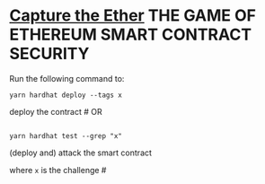 # [Capture the Ether](https://capturetheether.com/) THE GAME OF ETHEREUM SMART CONTRACT SECURITY

Run the following command to:

```
yarn hardhat deploy --tags x
```

deploy the contract #
OR

```

yarn hardhat test --grep "x"

```

(deploy and) attack the smart contract

where `x` is the challenge #
